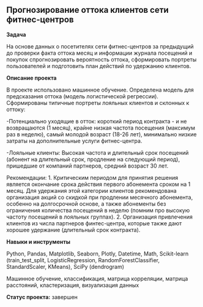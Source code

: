  ## Прогнозирование оттока клиентов сети фитнес-центров


**Задача**   


На основе данных о посетителях сети фитнес-центров за предыдущий до проверки факта оттока месяц и информации журнала посещений и покупок спрогнозировать вероятность оттока, сформировать портреты пользователей и подготовить план действий по удержанию клиентов.


**Описание проекта**


В проекте использовано машинное обучение. Определена модель для предсказания оттока (модель логистической регрессии). 
Сформированы типичные портреты лояльных клиентов и склонных к оттоку:

-Потенциально уходящие в отток: короткий период контракта - и не возвращаются (1 месяц), крайне низкая частота посещения (максимум раз в неделю), самый молодой возраст (18-26 лет), минимально низкие затраты на дополнительные услуги фитнес-центра.

-Лояльные клиенты: Высокая частота и длительный срок посещений (абонент на длительный срок, продление на следующий период), пришедшие от компаний партнеров, средний возраст 30 лет.


Рекомендации: 1. Критическим периодом для принятия решения является окончание срока действия первого абонемента сроком на 1 месяц. Для удержания этой категории клиентов рекомендована организация акций со скидкой при продлении месячного абонемента, особенно на долгосрочной основе, а также абонементы без ограничения количества посещений в неделю (помним про высокую частоту посещений в лояльных группах). 2. Организация привлечения клиентов из числа партнеров финтес-центра, которые также дают хорошее удержание (длительный срок контракта).


**Навыки и инструменты**  


Python, Pandas, Matplotlib, Seaborn, Plotly, Datetime, Math, Scikit-learn (train_test_split, LogisticRegression, RandomForestClassifier, StandardScaler, KMeans), SciPy (dendrogram)


 Машинное обучение, классификация, матрица корреляции, матрица расстояний, кластеризация, визуализация данных


**Статус проекта:** завершен